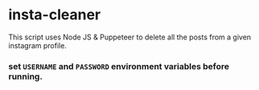 # insta-cleaner

This script uses Node JS & Puppeteer to delete all the posts from a given instagram profile.
### set `USERNAME` and `PASSWORD` environment variables before running.
